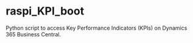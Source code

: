 # raspi_KPI_boot
Python script to access Key Performance Indicators (KPIs) on Dynamics 365 Business Central.
